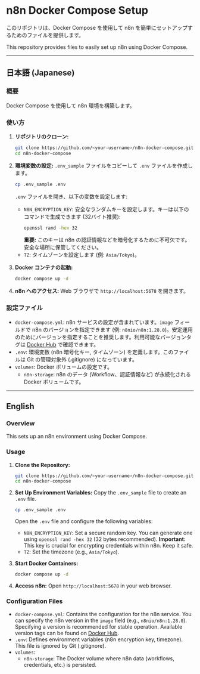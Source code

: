# n8n Docker Compose Setup

このリポジトリは、Docker Compose を使用して n8n を簡単にセットアップするためのファイルを提供します。

This repository provides files to easily set up n8n using Docker Compose.

---

## 日本語 (Japanese)

### 概要

Docker Compose を使用して n8n 環境を構築します。

### 使い方

1.  **リポジトリのクローン:**
    ```bash
    git clone https://github.com/<your-username>/n8n-docker-compose.git
    cd n8n-docker-compose
    ```

2.  **環境変数の設定:**
    `.env_sample` ファイルをコピーして `.env` ファイルを作成します。
    ```bash
    cp .env_sample .env
    ```
    `.env` ファイルを開き、以下の変数を設定します:
    *   `N8N_ENCRYPTION_KEY`: 安全なランダムキーを設定します。キーは以下のコマンドで生成できます (32バイト推奨):
        ```bash
        openssl rand -hex 32
        ```
        **重要:** このキーは n8n の認証情報などを暗号化するために不可欠です。安全な場所に保管してください。
    *   `TZ`: タイムゾーンを設定します (例: `Asia/Tokyo`)。

3.  **Docker コンテナの起動:**
    ```bash
    docker compose up -d
    ```

4.  **n8n へのアクセス:**
    Web ブラウザで `http://localhost:5678` を開きます。

### 設定ファイル

*   `docker-compose.yml`: n8n サービスの設定が含まれています。`image` フィールドで n8n のバージョンを指定できます (例: `n8nio/n8n:1.28.0`)。安定運用のためにバージョンを指定することを推奨します。利用可能なバージョンタグは [Docker Hub](https://hub.docker.com/r/n8nio/n8n/tags) で確認できます。
*   `.env`: 環境変数 (n8n 暗号化キー, タイムゾーン) を定義します。このファイルは Git の管理対象外 (.gitignore) になっています。
*   `volumes`: Docker ボリュームの設定です。
    *   `n8n-storage`: n8n のデータ (Workflow、認証情報など) が永続化される Docker ボリュームです。

---

## English

### Overview

This sets up an n8n environment using Docker Compose.

### Usage

1.  **Clone the Repository:**
    ```bash
    git clone https://github.com/<your-username>/n8n-docker-compose.git
    cd n8n-docker-compose
    ```

2.  **Set Up Environment Variables:**
    Copy the `.env_sample` file to create an `.env` file.
    ```bash
    cp .env_sample .env
    ```
    Open the `.env` file and configure the following variables:
    *   `N8N_ENCRYPTION_KEY`: Set a secure random key. You can generate one using `openssl rand -hex 32` (32 bytes recommended).
        **Important:** This key is crucial for encrypting credentials within n8n. Keep it safe.
    *   `TZ`: Set the timezone (e.g., `Asia/Tokyo`).

3.  **Start Docker Containers:**
    ```bash
    docker compose up -d
    ```

4.  **Access n8n:**
    Open `http://localhost:5678` in your web browser.

### Configuration Files

*   `docker-compose.yml`: Contains the configuration for the n8n service. You can specify the n8n version in the `image` field (e.g., `n8nio/n8n:1.28.0`). Specifying a version is recommended for stable operation. Available version tags can be found on [Docker Hub](https://hub.docker.com/r/n8nio/n8n/tags).
*   `.env`: Defines environment variables (n8n encryption key, timezone). This file is ignored by Git (.gitignore).
*   `volumes`:
    *   `n8n-storage`: The Docker volume where n8n data (workflows, credentials, etc.) is persisted.
